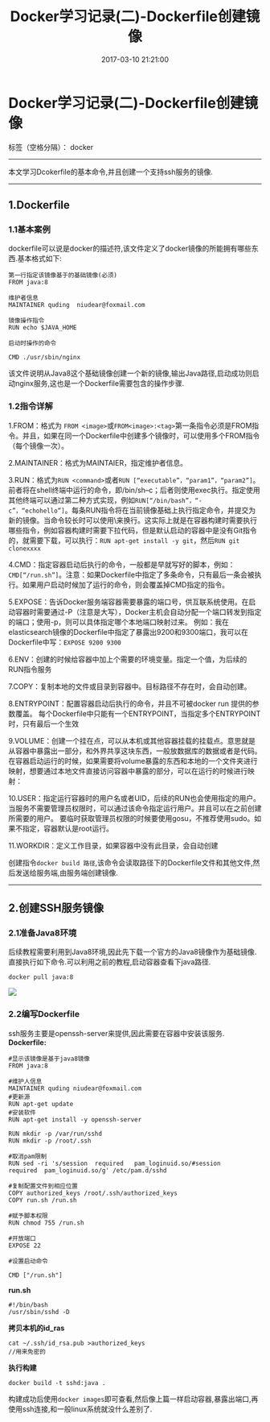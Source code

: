 ﻿---
title: Docker学习记录(二)-Dockerfile创建镜像
categories: docker
tags:
 - docker
date: 2017-03-10 21:21:00
---

# Docker学习记录(二)-Dockerfile创建镜像

标签（空格分隔）： docker

---

本文学习Dcokerfile的基本命令,并且创建一个支持ssh服务的镜像.


----------

1.Dockerfile
------------
### 1.1基本案例
dockerfile可以说是docker的描述符,该文件定义了docker镜像的所能拥有哪些东西.基本格式如下:
```
第一行指定该镜像基于的基础镜像(必须)
FROM java:8

维护者信息
MAINTAINER quding  niudear@foxmail.com

镜像操作指令
RUN echo $JAVA_HOME

启动时操作的命令

CMD ./usr/sbin/nginx
```
该文件说明从Java8这个基础镜像创建一个新的镜像,输出Java路径,启动成功则启动nginx服务,这也是一个Dockerfile需要包含的操作步骤.

### 1.2指令详解

1.FROM：格式为 `FROM <image>`或`FROM<image>:<tag>`第一条指令必须是FROM指令。并且，如果在同一个Dockerfile中创建多个镜像时，可以使用多个FROM指令（每个镜像一次）。

2.MAINTAINER：格式为MAINTAIER<name>，指定维护者信息。

3.RUN：格式为`RUN <command>`或者`RUN [“executable”，“param1”，“param2”]`。前者将在shell终端中运行的命令，即/bin/sh–c；后者则使用exec执行。指定使用其他终端可以通过第二种方式实现，例如`RUN[“/bin/bash”，“-c”，“echohello”]`。每条RUN指令将在当前镜像基础上执行指定命令，并提交为新的镜像。当命令较长时可以使用\来换行。这实际上就是在容器构建时需要执行哪些指令，例如容器构建时需要下拉代码，但是默认启动的容器中是没有Git指令的，就需要下载，可以执行：`RUN apt-get install -y git`，然后`RUN git clonexxxx`

4.CMD：指定容器启动后执行的命令，一般都是早就写好的脚本，例如：`CMD[“/run.sh”]`。注意：如果Dockerfile中指定了多条命令，只有最后一条会被执行。如果用户启动时候加了运行的命令，则会覆盖掉CMD指定的指令。

5.EXPOSE：告诉Docker服务端容器需要暴露的端口号，供互联系统使用。在启动容器时需要通过-P（注意是大写），Docker主机会自动分配一个端口转发到指定的端口；使用-p，则可以具体指定哪个本地端口映射过来。
例如：我在elasticsearch镜像的Dockerfile中指定了暴露出9200和9300端口，我可以在Dockerfile中写：`EXPOSE 9200 9300`

6.ENV：创建的时候给容器中加上个需要的环境变量。指定一个值，为后续的RUN指令服务

7.COPY：复制本地的文件或目录到容器中。目标路径不存在时，会自动创建。

8.ENTRYPOINT：配置容器启动后执行的命令，并且不可被docker run 提供的参数覆盖。
每个Dockerfile中只能有一个ENTRYPOINT，当指定多个ENTRYPOINT时，只有最后一个生效

9.VOLUME：创建一个挂在点，可以从本机或其他容器挂载的挂载点。意思就是从容器中暴露出一部分，和外界共享这块东西，一般放数据库的数据或者是代码。在容器启动运行的时候，如果需要将volume暴露的东西和本地的一个文件夹进行映射，想要通过本地文件直接访问容器中暴露的部分，可以在运行的时候进行映射：

10.USER：指定运行容器时的用户名或者UID，后续的RUN也会使用指定的用户。当服务不需要管理员权限时，可以通过该命令指定运行用户。并且可以在之前创建所需要的用户。
要临时获取管理员权限的时候要使用gosu，不推荐使用sudo。如果不指定，容器默认是root运行。

11.WORKDIR：定义工作目录，如果容器中没有此目录，会自动创建

创建指令`docker build 路径`,该命令会读取路径下的Dockerfile文件和其他文件,然后发送给服务端,由服务端创建镜像.

----------

2.创建SSH服务镜像
-----------
### 2.1准备Java8环境
后续教程需要利用到Java8环境,因此先下载一个官方的Java8镜像作为基础镜像.直接执行如下命令.可以利用之前的教程,启动容器查看下java路径.
```
docker pull java:8
```
![](http://ac-HSNl7zbI.clouddn.com/sJUUIIhnu1bxyfWnYtf8VfN7W3z5NMMj7lARWGpw.jpg)

### 2.2编写Dockerfile
ssh服务主要是openssh-server来提供,因此需要在容器中安装该服务.
**Dockerfile:**
```
#显示该镜像是基于java8镜像
FROM java:8

#维护人信息
MAINTAINER quding niudear@foxmail.com
#更新源
RUN apt-get update
#安装软件
RUN apt-get install -y openssh-server

RUN mkdir -p /var/run/sshd
RUN mkdir -p /root/.ssh

#取消pam限制
RUN sed -ri 's/session  required   pam_loginuid.so/#session    required  pam_loginuid.so/g' /etc/pam.d/sshd

#复制配置文件到相应位置
COPY authorized_keys /root/.ssh/authorized_keys
COPY run.sh /run.sh

#赋予脚本权限
RUN chmod 755 /run.sh

#开放端口
EXPOSE 22

#设置启动命令

CMD ["/run.sh"]
```

**run.sh**
```
#!/bin/bash
/usr/sbin/sshd -D
```

**拷贝本机的id_ras**
```
cat ~/.ssh/id_rsa.pub >authorized_keys
//用来免密的
```

**执行构建**
```
docker build -t sshd:java .  
```

构建成功后使用`docker images`即可查看,然后像上篇一样启动容器,暴露出端口,再使用ssh连接,和一般linux系统就没什么差别了.


